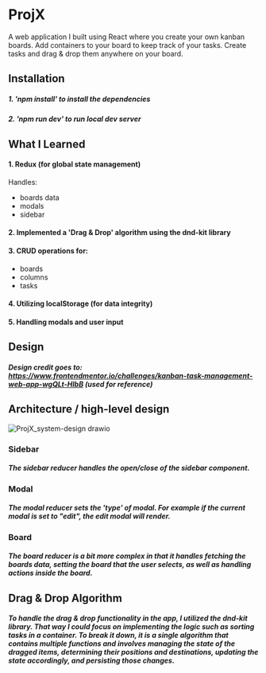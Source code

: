 # ProjX

A web application I built using React where you create your own kanban boards. Add containers to your board to keep track of your tasks. Create tasks and drag & drop them anywhere on your board.

## Installation

##### 1. 'npm install' to install the dependencies
##### 2. 'npm run dev' to run local dev server

## What I Learned

#### 1. Redux (for global state management)

Handles:
  - boards data
  - modals
  - sidebar

#### 2. Implemented a 'Drag & Drop' algorithm using the dnd-kit library

#### 3. CRUD operations for:
  - boards
  - columns
  - tasks

#### 4. Utilizing localStorage (for data integrity)

#### 5. Handling modals and user input

## Design

##### Design credit goes to: https://www.frontendmentor.io/challenges/kanban-task-management-web-app-wgQLt-HlbB (used for reference)

## Architecture / high-level design
![ProjX_system-design drawio](https://github.com/MicahD18/ProjX-KanbanBoardApp/assets/70763379/dce303b8-897f-4eeb-a152-656e112b7f49)
### Sidebar
##### The sidebar reducer handles the open/close of the sidebar component.
### Modal
##### The modal reducer sets the 'type' of modal. For example if the current modal is set to "edit", the edit modal will render.
### Board
##### The board reducer is a bit more complex in that it handles fetching the boards data, setting the board that the user selects, as well as handling actions inside the board.

## Drag & Drop Algorithm

##### To handle the drag & drop functionality in the app, I utilized the dnd-kit library. That way I could focus on implementing the logic such as sorting tasks in a container. To break it down, it is a single algorithm that contains multiple functions and involves managing the state of the dragged items, determining their positions and destinations, updating the state accordingly, and persisting those changes.
